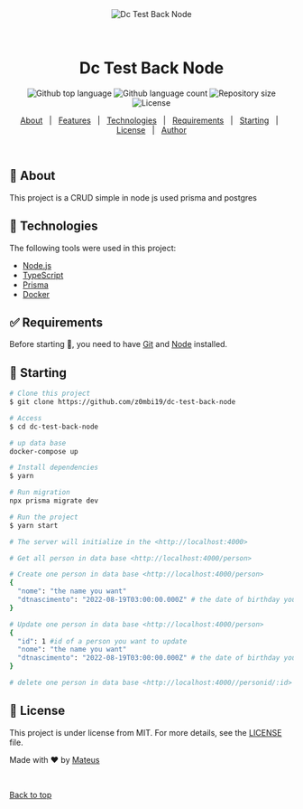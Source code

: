 <div align="center" id="top"> 
  <img src="./.github/app.gif" alt="Dc Test Back Node" />

&#xa0;

  <!-- <a href="https://dctestbacknode.netlify.app">Demo</a> -->
</div>

<h1 align="center">Dc Test Back Node</h1>

<p align="center">
  <img alt="Github top language" src="https://img.shields.io/github/languages/top/z0mbi19/dc-test-back-node?color=56BEB8">

  <img alt="Github language count" src="https://img.shields.io/github/languages/count/z0mbi19/dc-test-back-node?color=56BEB8">

  <img alt="Repository size" src="https://img.shields.io/github/repo-size/z0mbi19/dc-test-back-node?color=56BEB8">

  <img alt="License" src="https://img.shields.io/github/license/z0mbi19/dc-test-back-node?color=56BEB8">

  <!-- <img alt="Github issues" src="https://img.shields.io/github/issues/z0mbi19/dc-test-back-node?color=56BEB8" /> -->

  <!-- <img alt="Github forks" src="https://img.shields.io/github/forks/z0mbi19/dc-test-back-node?color=56BEB8" /> -->

  <!-- <img alt="Github stars" src="https://img.shields.io/github/stars/z0mbi19/dc-test-back-node?color=56BEB8" /> -->
</p>

<!-- Status -->

<!-- <h4 align="center">
	🚧  Dc Test Back Node 🚀 Under construction...  🚧
</h4>

<hr> -->

<p align="center">
  <a href="#dart-about">About</a> &#xa0; | &#xa0; 
  <a href="#sparkles-features">Features</a> &#xa0; | &#xa0;
  <a href="#rocket-technologies">Technologies</a> &#xa0; | &#xa0;
  <a href="#white_check_mark-requirements">Requirements</a> &#xa0; | &#xa0;
  <a href="#checkered_flag-starting">Starting</a> &#xa0; | &#xa0;
  <a href="#memo-license">License</a> &#xa0; | &#xa0;
  <a href="https://github.com/z0mbi19" target="_blank">Author</a>
</p>

<br>

## :dart: About

This project is a CRUD simple in node js used prisma and postgres

## :rocket: Technologies

The following tools were used in this project:

- [Node.js](https://nodejs.org/en/)
- [TypeScript](https://www.typescriptlang.org/)
- [Prisma](https://www.prisma.io/)
- [Docker](https://www.docker.com/)

## :white_check_mark: Requirements

Before starting :checkered_flag:, you need to have [Git](https://git-scm.com) and [Node](https://nodejs.org/en/) installed.

## :checkered_flag: Starting

```bash
# Clone this project
$ git clone https://github.com/z0mbi19/dc-test-back-node

# Access
$ cd dc-test-back-node

# up data base
docker-compose up

# Install dependencies
$ yarn

# Run migration
npx prisma migrate dev

# Run the project
$ yarn start

# The server will initialize in the <http://localhost:4000>

# Get all person in data base <http://localhost:4000/person>

# Create one person in data base <http://localhost:4000/person>
{
  "nome": "the name you want"
  "dtnascimento": "2022-08-19T03:00:00.000Z" # the date of birthday you want
}

# Update one person in data base <http://localhost:4000/person>
{
  "id": 1 #id of a person you want to update
  "nome": "the name you want"
  "dtnascimento": "2022-08-19T03:00:00.000Z" # the date of birthday you want
}

# delete one person in data base <http://localhost:4000//personid/:id>
```

## :memo: License

This project is under license from MIT. For more details, see the [LICENSE](LICENSE.md) file.

Made with :heart: by <a href="https://github.com/z0mbi19" target="_blank">Mateus</a>

&#xa0;

<a href="#top">Back to top</a>
